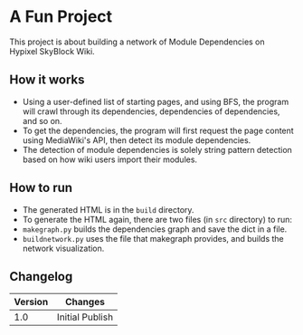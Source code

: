 # A Fun Project

This project is about building a network of Module Dependencies on Hypixel SkyBlock Wiki.

## How it works

- Using a user-defined list of starting pages, and using BFS, the program will crawl through its dependencies, dependencies of dependencies, and so on.
- To get the dependencies, the program will first request the page content using MediaWiki's API, then detect its module dependencies.
- The detection of module dependencies is solely string pattern detection based on how wiki users import their modules.

## How to run

- The generated HTML is in the `build` directory.
- To generate the HTML again, there are two files (in `src` directory) to run:
- `makegraph.py` builds the dependencies graph and save the dict in a file.
- `buildnetwork.py` uses the file that makegraph provides, and builds the network visualization.

## Changelog
| Version | Changes |
| ------- | ------- |
| 1.0 | Initial Publish |